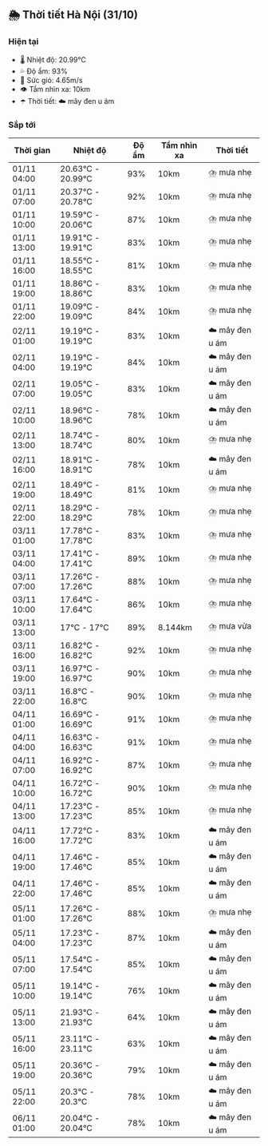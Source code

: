 ## 🌦️ Thời tiết Hà Nội (31/10)

### Hiện tại

- 🌡️ Nhiệt độ: 20.99℃
- 💦 Độ ẩm: 93%
- 💨 Sức gió: 4.65m/s
- 👁️ Tầm nhìn xa: 10km
- ☂️ Thời tiết: ☁️ mây đen u ám

### Sắp tới

| Thời gian | Nhiệt độ | Độ ẩm | Tầm nhìn xa | Thời tiết |
| --- | --- | --- | --- | --- |
| 01/11 04:00 | 20.63℃ - 20.99℃ | 93% | 10km | ⛈️ mưa nhẹ |
| 01/11 07:00 | 20.37℃ - 20.78℃ | 92% | 10km | ⛈️ mưa nhẹ |
| 01/11 10:00 | 19.59℃ - 20.06℃ | 87% | 10km | ⛈️ mưa nhẹ |
| 01/11 13:00 | 19.91℃ - 19.91℃ | 83% | 10km | ⛈️ mưa nhẹ |
| 01/11 16:00 | 18.55℃ - 18.55℃ | 81% | 10km | ⛈️ mưa nhẹ |
| 01/11 19:00 | 18.86℃ - 18.86℃ | 83% | 10km | ⛈️ mưa nhẹ |
| 01/11 22:00 | 19.09℃ - 19.09℃ | 84% | 10km | ⛈️ mưa nhẹ |
| 02/11 01:00 | 19.19℃ - 19.19℃ | 83% | 10km | ☁️ mây đen u ám |
| 02/11 04:00 | 19.19℃ - 19.19℃ | 84% | 10km | ☁️ mây đen u ám |
| 02/11 07:00 | 19.05℃ - 19.05℃ | 83% | 10km | ☁️ mây đen u ám |
| 02/11 10:00 | 18.96℃ - 18.96℃ | 78% | 10km | ☁️ mây đen u ám |
| 02/11 13:00 | 18.74℃ - 18.74℃ | 80% | 10km | ⛈️ mưa nhẹ |
| 02/11 16:00 | 18.91℃ - 18.91℃ | 78% | 10km | ☁️ mây đen u ám |
| 02/11 19:00 | 18.49℃ - 18.49℃ | 81% | 10km | ⛈️ mưa nhẹ |
| 02/11 22:00 | 18.29℃ - 18.29℃ | 78% | 10km | ⛈️ mưa nhẹ |
| 03/11 01:00 | 17.78℃ - 17.78℃ | 83% | 10km | ⛈️ mưa nhẹ |
| 03/11 04:00 | 17.41℃ - 17.41℃ | 89% | 10km | ⛈️ mưa nhẹ |
| 03/11 07:00 | 17.26℃ - 17.26℃ | 88% | 10km | ⛈️ mưa nhẹ |
| 03/11 10:00 | 17.64℃ - 17.64℃ | 86% | 10km | ⛈️ mưa nhẹ |
| 03/11 13:00 | 17℃ - 17℃ | 89% | 8.144km | ⛈️ mưa vừa |
| 03/11 16:00 | 16.82℃ - 16.82℃ | 92% | 10km | ⛈️ mưa nhẹ |
| 03/11 19:00 | 16.97℃ - 16.97℃ | 90% | 10km | ⛈️ mưa nhẹ |
| 03/11 22:00 | 16.8℃ - 16.8℃ | 90% | 10km | ⛈️ mưa nhẹ |
| 04/11 01:00 | 16.69℃ - 16.69℃ | 91% | 10km | ⛈️ mưa nhẹ |
| 04/11 04:00 | 16.63℃ - 16.63℃ | 91% | 10km | ⛈️ mưa nhẹ |
| 04/11 07:00 | 16.92℃ - 16.92℃ | 87% | 10km | ⛈️ mưa nhẹ |
| 04/11 10:00 | 16.72℃ - 16.72℃ | 90% | 10km | ⛈️ mưa nhẹ |
| 04/11 13:00 | 17.23℃ - 17.23℃ | 85% | 10km | ⛈️ mưa nhẹ |
| 04/11 16:00 | 17.72℃ - 17.72℃ | 83% | 10km | ☁️ mây đen u ám |
| 04/11 19:00 | 17.46℃ - 17.46℃ | 85% | 10km | ☁️ mây đen u ám |
| 04/11 22:00 | 17.46℃ - 17.46℃ | 85% | 10km | ☁️ mây đen u ám |
| 05/11 01:00 | 17.26℃ - 17.26℃ | 88% | 10km | ⛈️ mưa nhẹ |
| 05/11 04:00 | 17.23℃ - 17.23℃ | 87% | 10km | ☁️ mây đen u ám |
| 05/11 07:00 | 17.54℃ - 17.54℃ | 85% | 10km | ☁️ mây đen u ám |
| 05/11 10:00 | 19.14℃ - 19.14℃ | 76% | 10km | ☁️ mây đen u ám |
| 05/11 13:00 | 21.93℃ - 21.93℃ | 64% | 10km | ☁️ mây đen u ám |
| 05/11 16:00 | 23.11℃ - 23.11℃ | 63% | 10km | ☁️ mây đen u ám |
| 05/11 19:00 | 20.36℃ - 20.36℃ | 79% | 10km | ☁️ mây đen u ám |
| 05/11 22:00 | 20.3℃ - 20.3℃ | 78% | 10km | ☁️ mây đen u ám |
| 06/11 01:00 | 20.04℃ - 20.04℃ | 78% | 10km | ☁️ mây đen u ám |

